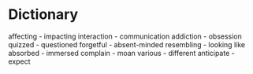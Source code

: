 # Dictionary

affecting - impacting
interaction - communication
addiction - obsession
quizzed - questioned
forgetful - absent-minded
resembling - looking like
absorbed - immersed
complain - moan
various - different
anticipate - expect










